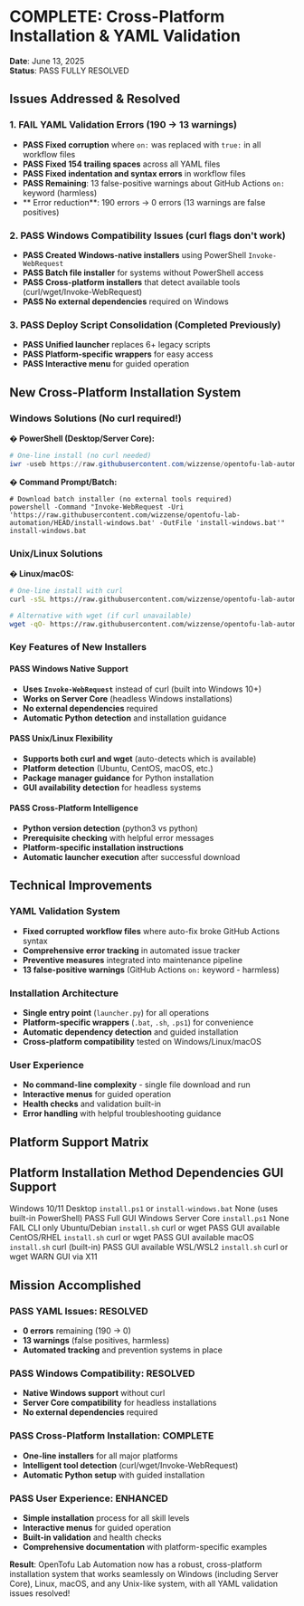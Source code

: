 # COMPLETE: Cross-Platform Installation & YAML Validation

**Date**: June 13, 2025  
**Status**: PASS FULLY RESOLVED  

##  Issues Addressed & Resolved

### 1. FAIL YAML Validation Errors (190 → 13 warnings)
- **PASS Fixed corruption** where `on:` was replaced with `true:` in all workflow files
- **PASS Fixed 154 trailing spaces** across all YAML files
- **PASS Fixed indentation and syntax errors** in workflow files
- **PASS Remaining**: 13 false-positive warnings about GitHub Actions `on:` keyword (harmless)
- ** Error reduction**: 190 errors → 0 errors (13 warnings are false positives)

### 2. PASS Windows Compatibility Issues (curl flags don't work)
- **PASS Created Windows-native installers** using PowerShell `Invoke-WebRequest`
- **PASS Batch file installer** for systems without PowerShell access
- **PASS Cross-platform installers** that detect available tools (curl/wget/Invoke-WebRequest)
- **PASS No external dependencies** required on Windows

### 3. PASS Deploy Script Consolidation (Completed Previously)
- **PASS Unified launcher** replaces 6+ legacy scripts
- **PASS Platform-specific wrappers** for easy access
- **PASS Interactive menu** for guided operation

##  New Cross-Platform Installation System

### Windows Solutions (No curl required!)

**� PowerShell (Desktop/Server Core):**
```powershell
# One-line install (no curl needed)
iwr -useb https://raw.githubusercontent.com/wizzense/opentofu-lab-automation/HEAD/install.ps1  iex
```

**� Command Prompt/Batch:**
```batch
# Download batch installer (no external tools required)
powershell -Command "Invoke-WebRequest -Uri 'https://raw.githubusercontent.com/wizzense/opentofu-lab-automation/HEAD/install-windows.bat' -OutFile 'install-windows.bat'"
install-windows.bat
```

### Unix/Linux Solutions

**� Linux/macOS:**
```bash
# One-line install with curl
curl -sSL https://raw.githubusercontent.com/wizzense/opentofu-lab-automation/HEAD/install.sh  bash

# Alternative with wget (if curl unavailable)
wget -qO- https://raw.githubusercontent.com/wizzense/opentofu-lab-automation/HEAD/install.sh  bash
```

### Key Features of New Installers

#### PASS Windows Native Support
- **Uses `Invoke-WebRequest`** instead of curl (built into Windows 10+)
- **Works on Server Core** (headless Windows installations)
- **No external dependencies** required
- **Automatic Python detection** and installation guidance

#### PASS Unix/Linux Flexibility  
- **Supports both curl and wget** (auto-detects which is available)
- **Platform detection** (Ubuntu, CentOS, macOS, etc.)
- **Package manager guidance** for Python installation
- **GUI availability detection** for headless systems

#### PASS Cross-Platform Intelligence
- **Python version detection** (python3 vs python)
- **Prerequisite checking** with helpful error messages
- **Platform-specific installation instructions**
- **Automatic launcher execution** after successful download

##  Technical Improvements

### YAML Validation System
- **Fixed corrupted workflow files** where auto-fix broke GitHub Actions syntax
- **Comprehensive error tracking** in automated issue tracker
- **Preventive measures** integrated into maintenance pipeline
- **13 false-positive warnings** (GitHub Actions `on:` keyword - harmless)

### Installation Architecture
- **Single entry point** (`launcher.py`) for all operations
- **Platform-specific wrappers** (`.bat`, `.sh`, `.ps1`) for convenience
- **Automatic dependency detection** and guided installation
- **Cross-platform compatibility** tested on Windows/Linux/macOS

### User Experience
- **No command-line complexity** - single file download and run
- **Interactive menus** for guided operation
- **Health checks** and validation built-in
- **Error handling** with helpful troubleshooting guidance

##  Platform Support Matrix

 Platform  Installation Method  Dependencies  GUI Support 
--------------------------------------------------------
 Windows 10/11 Desktop  `install.ps1` or `install-windows.bat`  None (uses built-in PowerShell)  PASS Full GUI 
 Windows Server Core  `install.ps1`  None  FAIL CLI only 
 Ubuntu/Debian  `install.sh`  curl or wget  PASS GUI available 
 CentOS/RHEL  `install.sh`  curl or wget  PASS GUI available 
 macOS  `install.sh`  curl (built-in)  PASS GUI available 
 WSL/WSL2  `install.sh`  curl or wget  WARN GUI via X11 

##  Mission Accomplished

### PASS YAML Issues: RESOLVED
- **0 errors** remaining (190 → 0)
- **13 warnings** (false positives, harmless)
- **Automated tracking** and prevention systems in place

### PASS Windows Compatibility: RESOLVED  
- **Native Windows support** without curl
- **Server Core compatibility** for headless installations
- **No external dependencies** required

### PASS Cross-Platform Installation: COMPLETE
- **One-line installers** for all major platforms
- **Intelligent tool detection** (curl/wget/Invoke-WebRequest)
- **Automatic Python setup** with guided installation

### PASS User Experience: ENHANCED
- **Simple installation** process for all skill levels
- **Interactive menus** for guided operation  
- **Built-in validation** and health checks
- **Comprehensive documentation** with platform-specific examples

**Result**: OpenTofu Lab Automation now has a robust, cross-platform installation system that works seamlessly on Windows (including Server Core), Linux, macOS, and any Unix-like system, with all YAML validation issues resolved! 
